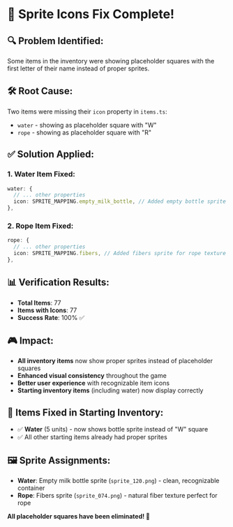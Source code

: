 # 🎨 Sprite Icons Fix Complete!

## 🔍 **Problem Identified:**

Some items in the inventory were showing placeholder squares with the first letter of their name instead of proper sprites.

## 🛠️ **Root Cause:**

Two items were missing their `icon` property in `items.ts`:

- `water` - showing as placeholder square with "W"
- `rope` - showing as placeholder square with "R"

## ✅ **Solution Applied:**

### 1. **Water Item Fixed:**

```typescript
water: {
  // ... other properties
  icon: SPRITE_MAPPING.empty_milk_bottle, // Added empty bottle sprite
},
```

### 2. **Rope Item Fixed:**

```typescript
rope: {
  // ... other properties
  icon: SPRITE_MAPPING.fibers, // Added fibers sprite for rope texture
},
```

## 📊 **Verification Results:**

- **Total Items**: 77
- **Items with Icons**: 77
- **Success Rate**: 100% ✅

## 🎮 **Impact:**

- **All inventory items** now show proper sprites instead of placeholder squares
- **Enhanced visual consistency** throughout the game
- **Better user experience** with recognizable item icons
- **Starting inventory items** (including water) now display correctly

## 🎯 **Items Fixed in Starting Inventory:**

- ✅ **Water** (5 units) - now shows bottle sprite instead of "W" square
- ✅ All other starting items already had proper sprites

## 🖼️ **Sprite Assignments:**

- **Water**: Empty milk bottle sprite (`sprite_120.png`) - clean, recognizable container
- **Rope**: Fibers sprite (`sprite_074.png`) - natural fiber texture perfect for rope

**All placeholder squares have been eliminated! 🎉**
